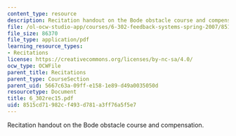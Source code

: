 ```yaml
---
content_type: resource
description: Recitation handout on the Bode obstacle course and compensation.
file: /ol-ocw-studio-app/courses/6-302-feedback-systems-spring-2007/8515cd71982cf493d781a3ff76a5f5e7_6_302rec15.pdf
file_size: 86370
file_type: application/pdf
learning_resource_types:
- Recitations
license: https://creativecommons.org/licenses/by-nc-sa/4.0/
ocw_type: OCWFile
parent_title: Recitations
parent_type: CourseSection
parent_uid: 5667c63a-09ff-e158-1e89-d49a0035050d
resourcetype: Document
title: 6_302rec15.pdf
uid: 8515cd71-982c-f493-d781-a3ff76a5f5e7
---
```

Recitation handout on the Bode obstacle course and compensation.